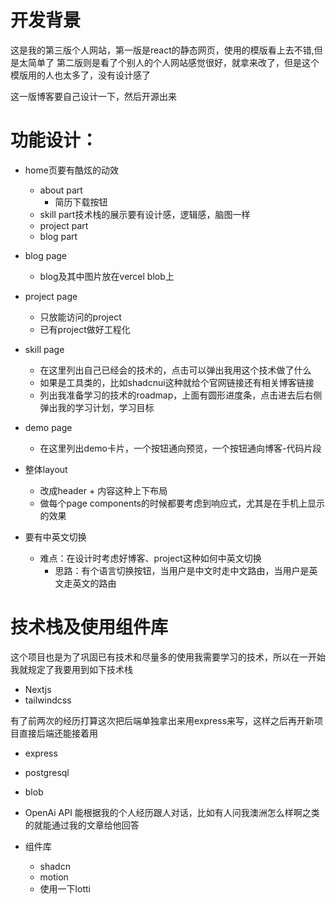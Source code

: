 # 开发背景
这是我的第三版个人网站，第一版是react的静态网页，使用的模版看上去不错,但是太简单了
第二版则是看了个别人的个人网站感觉很好，就拿来改了，但是这个模版用的人也太多了，没有设计感了

这一版博客要自己设计一下，然后开源出来

# 功能设计：

- home页要有酷炫的动效
    - about part
        - 简历下载按钮
    - skill part技术栈的展示要有设计感，逻辑感，脑图一样
    - project part
    - blog part

- blog page
    - blog及其中图片放在vercel blob上

- project page
    - 只放能访问的project
    - 已有project做好工程化

- skill page
    - 在这里列出自己已经会的技术的，点击可以弹出我用这个技术做了什么
    - 如果是工具类的，比如shadcnui这种就给个官网链接还有相关博客链接
    - 列出我准备学习的技术的roadmap，上面有圆形进度条，点击进去后右侧弹出我的学习计划，学习目标

- demo page
    - 在这里列出demo卡片，一个按钮通向预览，一个按钮通向博客-代码片段

- 整体layout
    - 改成header + 内容这种上下布局
    - 做每个page components的时候都要考虑到响应式，尤其是在手机上显示的效果

- 要有中英文切换
    - 难点：在设计时考虑好博客、project这种如何中英文切换
        - 思路：有个语言切换按钮，当用户是中文时走中文路由，当用户是英文走英文的路由

# 技术栈及使用组件库
这个项目也是为了巩固已有技术和尽量多的使用我需要学习的技术，所以在一开始我就规定了我要用到如下技术栈

- Nextjs
- tailwindcss

有了前两次的经历打算这次把后端单独拿出来用express来写，这样之后再开新项目直接后端还能接着用
- express
- postgresql
- blob

- OpenAi API
能根据我的个人经历跟人对话，比如有人问我澳洲怎么样啊之类的就能通过我的文章给他回答

- 组件库
    - shadcn
    - motion
    - 使用一下lotti
